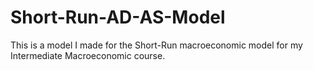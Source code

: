 # Short-Run-AD-AS-Model
This is a model I made for the Short-Run macroeconomic model for my Intermediate Macroeconomic course.  

